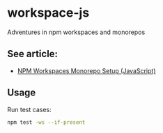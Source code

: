 # workspace-js

Adventures in npm workspaces and monorepos

## See article:

* [NPM Workspaces Monorepo Setup (JavaScript)](https://scriptable.com/npm-workspaces-monorepo-setup-javascript/)

## Usage

Run test cases:

```sh
npm test -ws --if-present
```